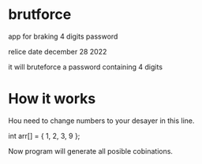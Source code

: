 # brutforce
app for braking 4 digits password

relice date december 28 2022

it will bruteforce a password containing 4 digits

# How it works 

Hou need to change numbers to your desayer in this line.

int arr[] = { 1, 2, 3, 9 };

Now program will generate all posible cobinations.
